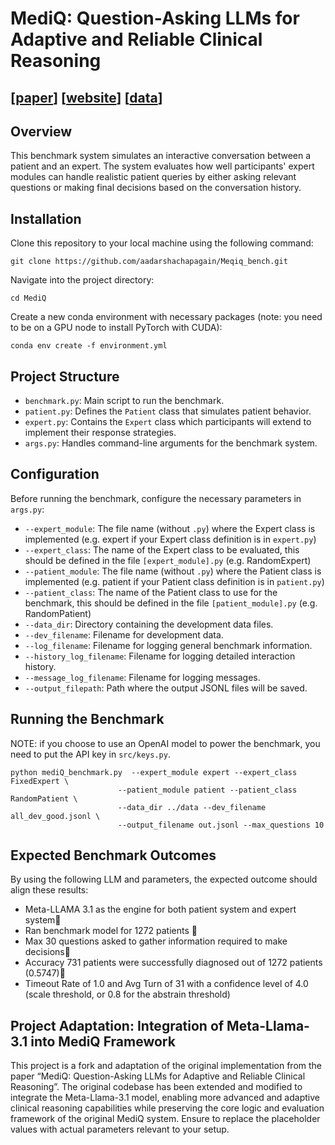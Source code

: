 # MediQ: Question-Asking LLMs for Adaptive and Reliable Clinical Reasoning

## [[paper](https://arxiv.org/abs/2406.00922)] [[website](https://stellalisy.com/projects/mediQ/)] [[data](https://github.com/stellali7/mediQ/tree/main/data)]

## Overview

This benchmark system simulates an interactive conversation between a patient and an expert. The system evaluates how well participants' expert modules can handle realistic patient queries by either asking relevant questions or making final decisions based on the conversation history.

## Installation

Clone this repository to your local machine using the following command:

```
git clone https://github.com/aadarshachapagain/Meqiq_bench.git
```

Navigate into the project directory:

```
cd MediQ
```

Create a new conda environment with necessary packages (note: you need to be on a GPU node to install PyTorch with CUDA):

```
conda env create -f environment.yml
```

## Project Structure

-   `benchmark.py`: Main script to run the benchmark.
-   `patient.py`: Defines the `Patient` class that simulates patient behavior.
-   `expert.py`: Contains the `Expert` class which participants will extend to implement their response strategies.
-   `args.py`: Handles command-line arguments for the benchmark system.

## Configuration

Before running the benchmark, configure the necessary parameters in `args.py`:

-   `--expert_module`: The file name (without `.py`) where the Expert class is implemented (e.g. expert if your Expert class definition is in `expert.py`)
-   `--expert_class`: The name of the Expert class to be evaluated, this should be defined in the file `[expert_module].py` (e.g. RandomExpert)
-   `--patient_module`: The file name (without `.py`) where the Patient class is implemented (e.g. patient if your Patient class definition is in `patient.py`)
-   `--patient_class`: The name of the Patient class to use for the benchmark, this should be defined in the file `[patient_module].py` (e.g. RandomPatient)
-   `--data_dir`: Directory containing the development data files.
-   `--dev_filename`: Filename for development data.
-   `--log_filename`: Filename for logging general benchmark information.
-   `--history_log_filename`: Filename for logging detailed interaction history.
-   `--message_log_filename`: Filename for logging messages.
-   `--output_filepath`: Path where the output JSONL files will be saved.

## Running the Benchmark

NOTE: if you choose to use an OpenAI model to power the benchmark, you need to put the API key in `src/keys.py`.

```
python mediQ_benchmark.py  --expert_module expert --expert_class FixedExpert \
                        --patient_module patient --patient_class RandomPatient \
                        --data_dir ../data --dev_filename all_dev_good.jsonl \
                        --output_filename out.jsonl --max_questions 10
```

## Expected Benchmark Outcomes

By using the following LLM and parameters, the expected outcome should align these results:

-   Meta-LLAMA 3.1 as the engine for both patient system and expert system
-   Ran benchmark model for 1272 patients 
-   Max 30 questions asked to gather information required to make decisions
-   Accuracy 731 patients were successfully diagnosed out of 1272 patients (0.5747)
-   Timeout Rate of 1.0 and Avg Turn of 31 with a confidence level of 4.0 (scale threshold, or 0.8 for the abstrain threshold)

## Project Adaptation: Integration of Meta-Llama-3.1 into MediQ Framework

This project is a fork and adaptation of the original implementation from the paper “MediQ: Question-Asking LLMs for Adaptive and Reliable Clinical Reasoning”. The original codebase has been extended and modified to integrate the Meta-Llama-3.1 model, enabling more advanced and adaptive clinical reasoning capabilities while preserving the core logic and evaluation framework of the original MediQ system.
Ensure to replace the placeholder values with actual parameters relevant to your setup.
